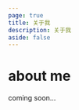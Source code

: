 ```yaml
---
page: true
title: 关于我
description: 关于我
aside: false
---
```


# about me

coming soon...

<Comment/>

